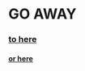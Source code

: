 # GO AWAY
### [to here](https://twitch.tv/joelplzno)
#### [or here](https://www.youtube.com/channel/UCvRB0ODXIMm9pnrMwo5kzOA?feature=emb_ch_name_ex)
